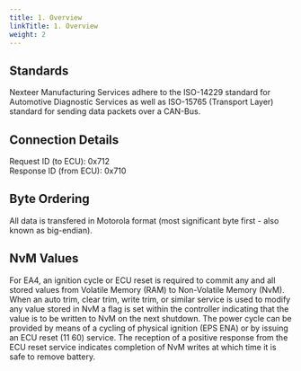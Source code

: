 ```yaml
---
title: 1. Overview
linkTitle: 1. Overview
weight: 2
---
```


Standards
------------------------------------------------------------------------------------------------------------------------
Nexteer Manufacturing Services adhere to the ISO-14229 standard for Automotive Diagnostic Services as well as ISO-15765
(Transport Layer) standard for sending data packets over a CAN-Bus.


Connection Details
------------------------------------------------------------------------------------------------------------------------
Request ID (to ECU): 0x712  
Response ID (from ECU): 0x710


Byte Ordering
------------------------------------------------------------------------------------------------------------------------
All data is transfered in Motorola format (most significant byte first - also known as big-endian).


NvM Values
------------------------------------------------------------------------------------------------------------------------
For EA4, an ignition cycle or ECU reset is required to commit any and all stored values from Volatile Memory (RAM) to
Non-Volatile Memory (NvM).  When an auto trim, clear trim, write trim, or similar service is used to modify any value
stored in NvM a flag is set within the controller indicating that the value is to be written to NvM on the next 
shutdown.  The power cycle can be provided by means of a cycling of physical ignition (EPS ENA) or by issuing an ECU
reset (11 60) service.  The reception of a positive response from the ECU reset service indicates completion  of NvM
writes at which time it is safe to remove battery.